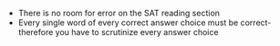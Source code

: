-   There is no room for error on the SAT reading section
-   Every single word of every correct answer choice must be correct-therefore you have to scrutinize every answer choice